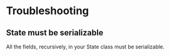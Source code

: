 # Troubleshooting

## State must be serializable

All the fields, recursively, in your State class must be serializable.
